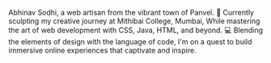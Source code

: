 Abhinav Sodhi, a web artisan from the vibrant town of Panvel.
🎨 Currently sculpting my creative journey at Mithibai College, Mumbai,
While mastering the art of web development with CSS, Java, HTML, and beyond.
💻 Blending the elements of design with the language of code,
I'm on a quest to build immersive online experiences that captivate and inspire.

<!---
AbhinavSodhi02/AbhinavSodhi02 is a ✨ special ✨ repository because its `README.md` (this file) appears on your GitHub profile.
You can click the Preview link to take a look at your changes.
--->
